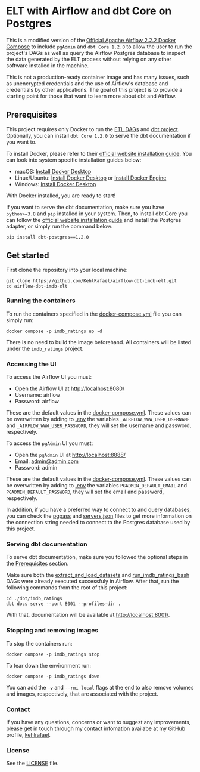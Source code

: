 # ELT with Airflow and dbt Core on Postgres

This is a modified version of the [Official Apache Airflow 2.2.2 Docker Compose](https://airflow.apache.org/docs/apache-airflow/2.2.2/start/docker.html) to include `pgAdmin` and `dbt Core 1.2.0` to allow the user to run the project's DAGs as well as query the Airflow Postgres database to inspect the data generated by the ELT process without relying on any other software installed in the machine.

This is not a production-ready container image and has many issues, such as unencrypted credentials and the use of Airflow's database and credentials by other applications. The goal of this project is to provide a starting point for those that want to learn more about dbt and Airflow.

## Prerequisites
This project requires only Docker to run the [ETL DAGs](dags) and [dbt project](dbt). Optionally, you can install `dbt Core 1.2.0` to serve the dbt documentation if you want to.

To install Docker, please refer to their [official website installation guide](https://docs.docker.com/get-docker/). You can look into system specific installation guides below:
- macOS: [Install Docker Desktop](https://docs.docker.com/desktop/install/mac-install/)
- Linux/Ubuntu: [Install Docker Desktop](https://docs.docker.com/desktop/install/linux-install/) or [Install Docker Engine](https://docs.docker.com/engine/install/)
- Windows: [Install Docker Desktop](https://docs.docker.com/desktop/install/windows-install/)

With Docker installed, you are ready to start!

If you want to serve the dbt documentation, make sure you have `python>=3.8` and `pip` installed in your system. Then, to install dbt Core you can follow the [official website installation guide](https://docs.getdbt.com/docs/core/pip-install) and install the Postgres adapter, or simply run the command below:
```
pip install dbt-postgres==1.2.0
```

## Get started
First clone the repository into your local machine:
```
git clone https://github.com/KehlRafael/airflow-dbt-imdb-elt.git
cd airflow-dbt-imdb-elt
```

### Running the containers
To run the containers specified in the [docker-compose.yml](docker-compose.yml) file you can simply run:
```
docker compose -p imdb_ratings up -d
```
There is no need to build the image beforehand. All containers will be listed under the `imdb_ratings` project.

### Accessing the UI
To access the Airflow UI you must:
- Open the Airflow UI at [http://localhost:8080/](http://localhost:8080/)
- Username: airflow
- Password: airflow

These are the default values in the [docker-compose.yml](docker-compose.yml). These values can be overwritten by adding to [.env](.env) the variables `_AIRFLOW_WWW_USER_USERNAME` and `_AIRFLOW_WWW_USER_PASSWORD`, they will set the username and password, respectively.

To access the `pgAdmin` UI you must:
- Open the `pgAdmin` UI at [http://localhost:8888/](http://localhost:8888/)
- Email: admin@admin.com
- Password: admin

These are the default values in the [docker-compose.yml](docker-compose.yml). These values can be overwritten by adding to [.env](.env) the variables `PGADMIN_DEFAULT_EMAIL` and `PGADMIN_DEFAULT_PASSWORD`, they will set the email and password, respectively.

In addition, if you have a preferred way to connect to and query databases, you can check the [pgpass](pgpass) and [servers.json](servers.json) files to get more information on the connection string needed to connect to the Postgres database used by this project.

### Serving dbt documentation
To serve dbt documentation, make sure you followed the optional steps in the [Prerequisites](#prerequisites) section.

Make sure both the [extract_and_load_datasets](./dags/extract_and_load_datasets.py) and [run_imdb_ratings_bash](./dags/run_imdb_ratings_dbt_bash.py) DAGs were already executed successfuly in Airflow. After that, run the following commands from the root of this project:
```
cd ./dbt/imdb_ratings
dbt docs serve --port 8001 --profiles-dir .
```
With that, documentation will be available at [http://localhost:8001/](http://localhost:8001/).

### Stopping and removing images
To stop the containers run:
```
docker compose -p imdb_ratings stop
```
To tear down the environment run:
```
docker compose -p imdb_ratings down
```
You can add the `-v` and `--rmi local` flags at the end to also remove volumes and images, respectively, that are associated with the project.

### Contact
If you have any questions, concerns or want to suggest any improvements, please get in touch through my contact infomation availabe at my GitHub profile, [kehlrafael](https://github.com/kehlrafael).

### License
See the [LICENSE](LICENSE) file.
